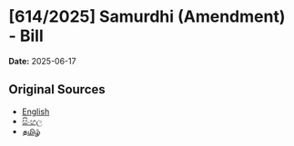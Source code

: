 # [614/2025] Samurdhi (Amendment) - Bill

**Date:** 2025-06-17

## Original Sources

- [English](https://documents.gov.lk/view/bills/2025/6/614-2025_E.pdf)
- [සිංහල](https://documents.gov.lk/view/bills/2025/6/614-2025_S.pdf)
- [தமிழ்](https://documents.gov.lk/view/bills/2025/6/614-2025_T.pdf)
